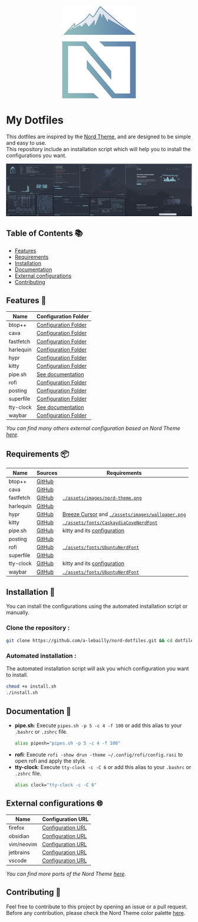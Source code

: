 <div align="center">
  <img src="./assets/repository-images/nord-theme-transparent.png" width="200" height="250">
</div>

# My Dotfiles

This dotfiles are inspired by the [Nord Theme](https://www.nordtheme.com/), and are designed to be simple and easy to use.  
This repository include an installation script which will help you to install the configurations you want.  


![Screenshot](./assets/repository-images/screenshot.png)

## Table of Contents 📚
- [Features](#features-)
- [Requirements](#requirements-)
- [Installation](#installation-)
- [Documentation](#documentation-)
- [External configurations](#external-configurations-)
- [Contributing](#contributing-)

## Features 🎨

| **Name**  | **Configuration Folder**                                                                  |
|-----------|-------------------------------------------------------------------------------------------|
| btop++    | [Configuration Folder](https://github.com/a-lebailly/nord-dotfiles/tree/main/config/btop)      |
| cava      | [Configuration Folder](https://github.com/a-lebailly/nord-dotfiles/tree/main/config/cava)      |
| fastfetch | [Configuration Folder](https://github.com/a-lebailly/nord-dotfiles/tree/main/config/fastfetch) |
| harlequin | [Configuration Folder](https://github.com/a-lebailly/nord-dotfiles/tree/main/config/harlequin) |
| hypr      | [Configuration Folder](https://github.com/a-lebailly/nord-dotfiles/tree/main/config/hypr)      |
| kitty     | [Configuration Folder](https://github.com/a-lebailly/nord-dotfiles/tree/main/config/kitty)     |
| pipe.sh   | [See documentation](#documentation-)                                                      |
| rofi      | [Configuration Folder](https://github.com/a-lebailly/nord-dotfiles/tree/main/config/rofi)      |
| posting   | [Configuration Folder](https://github.com/a-lebailly/nord-dotfiles/tree/main/config/posting)   |
| superfile | [Configuration Folder](https://github.com/a-lebailly/nord-dotfiles/tree/main/config/superfile) |
| tty-clock | [See documentation](#documentation-)                                                      |
| waybar    | [Configuration Folder](https://github.com/a-lebailly/nord-dotfiles/tree/main/config/waybar)    |

*You can find many others external configuration based on Nord Theme [here](#external-configurations-).*

## Requirements 📦
| **Name**  | **Sources**                                          | **Requirements**                                                                                                                                                                         |
|-----------|------------------------------------------------------|------------------------------------------------------------------------------------------------------------------------------------------------------------------------------------------|
| btop++    | [GitHub](https://github.com/aristocratos/btop)       |                                                                                                                                                                                          |
| cava      | [GitHub](https://github.com/karlstav/cava)           |                                                                                                                                                                                          |
| fastfetch | [GitHub](https://github.com/fastfetch-cli/fastfetch) | [`./assets/images/nord-theme.png`](https://github.com/a-lebailly/nord-dotfiles/assets/images/nord-theme.png)                                                                             |
| harlequin | [GitHub](https://github.com/tconbeer/harlequin)      |                                                                                                                                                                                          |
| hypr      | [GitHub](https://github.com/hyprwm/Hyprland)         | [Breeze Cursor](https://github.com/KDE/breeze/tree/master/cursors/Breeze) and [`./assets/images/wallpaper.png`](https://github.com/a-lebailly/nord-dotfiles/assets/images/wallpaper.png) |
| kitty     | [GitHub](https://github.com/kovidgoyal/kitty)        | [`./assets/fonts/CaskaydiaCoveNerdFont`](https://github.com/a-lebailly/nord-dotfiles/assets/fonts/CaskaydiaCoveNerdFont)                                                                 |
| pipe.sh   | [GitHub](https://github.com/pipeseroni/pipes.sh)     | kitty and its [configuration](https://github.com/a-lebailly/nord-dotfiles/config/kitty/)                                                                                                 |
| posting   | [GitHub](https://github.com/darrenburns/posting)     |                                                                                                                                                                                          |
| rofi      | [GitHub](https://github.com/davatorium/rofi)         | [`./assets/fonts/UbuntuNerdFont`](https://github.com/a-lebailly/nord-dotfiles/assets/fonts/UbuntuNerdFont)                                                                               |
| superfile | [GitHub](https://github.com/yorukot/superfile)       |                                                                                                                                                                                          |
| tty-clock | [GitHub](https://github.com/xorg62/tty-clock)        | kitty and its [configuration](https://github.com/a-lebailly/nord-dotfiles/config/kitty/)                                                                                                 |
| waybar    | [GitHub](https://github.com/Alexays/Waybar)          | [`./assets/fonts/UbuntuNerdFont`](https://github.com/a-lebailly/nord-dotfiles/assets/fonts/UbuntuNerdFont)                                                                               |

## Installation 🚀
You can install the configurations using the automated installation script or manually.

### Clone the repository :
```bash
git clone https://github.com/a-lebailly/nord-dotfiles.git && cd dotfiles
```

### Automated installation :  
The automated installation script will ask you which configuration you want to install.  
```bash
chmod +x install.sh
./install.sh
```

## Documentation 📖
- **pipe.sh**: Execute `pipes.sh -p 5 -c 4 -f 100` or add this alias to your `.bashrc` or `.zshrc` file.
   ```bash
   alias pipesh="pipes.sh -p 5 -c 4 -f 100"
   ```
- **rofi**: Execute `rofi -show drun -theme ~/.config/rofi/config.rasi` to open rofi and apply the style.
- **tty-clock**: Execute `tty-clock -c -C 6` or add this alias to your `.bashrc` or `.zshrc` file.
   ```bash
   alias clock="tty-clock -c -C 6"
   ```

## External configurations 🌐

| Name       | Configuration URL                                                              |
|------------|--------------------------------------------------------------------------------|
| firefox    | [Configuration URL](https://addons.mozilla.org/fr/firefox/addon/nord-firefox/) |
| obsidian   | [Configuration URL](https://github.com/insanum/obsidian_nord)                  |
| vim/neovim | [Configuration URL](https://github.com/nordtheme/vim)                          |
| jetbrains  | [Configuration URL](https://plugins.jetbrains.com/plugin/10321-nord)           |
| vscode     | [Configuration URL](https://github.com/nordtheme/visual-studio-code)           |

*You can find more ports of the Nord Theme [here](https://www.nordtheme.com/ports).*

## Contributing 🤝
Feel free to contribute to this project by opening an issue or a pull request.  
Before any contribution, please check the Nord Theme color palette [here](https://www.nordtheme.com/docs/colors-and-palettes).
